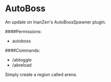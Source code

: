 # AutoBoss
An update on InanZen's AutoBossSpawner plugin.

####Permissions:
- autoboss

####Commands:
- /abtoggle
- /abreload

Simply create a region called arena.
